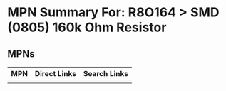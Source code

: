 



# MPN Summary For: R8O164 > SMD (0805) 160k Ohm Resistor

## MPNs
  

|MPN|Direct Links|Search Links|
| :--- | :--- | :--- |
||||
